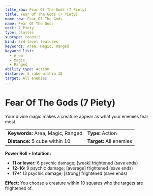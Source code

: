 ```yaml
---
title_raw: Fear Of The Gods (7 Piety)
title: Fear Of The Gods (7 Piety)
name_raw: Fear Of The Gods
name: Fear Of The Gods
cost: 7 Piety
type: classes
subtype: conduit
kind: 3rd-level features
keywords: Area, Magic, Ranged
keyword_list:
  - Area
  - Magic
  - Ranged
ability_type: Action
distance: 5 cube within 10
target: All enemies
---
```


# Fear Of The Gods (7 Piety)

Your divine magic makes a creature appear as what your enemies fear most.

|                                   |                         |
| :-------------------------------- | :---------------------- |
| **Keywords:** Area, Magic, Ranged | **Type:** Action        |
| **Distance:** 5 cube within 10    | **Target:** All enemies |

**Power Roll + Intuition:**

- **11 or lower:** 6 psychic damage; \[weak\] frightened (save ends)
- **12–16:** 9 psychic damage; \[average\] frightened (save ends)
- **17+:** 13 psychic damage; \[strong\] frightened (save ends)

**Effect:** You choose a creature within 10 squares who the targets are frightened of.

